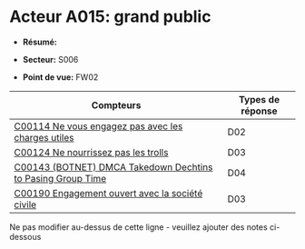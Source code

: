 # Acteur A015: grand public

* **Résumé:**

* **Secteur:** S006

* **Point de vue:** FW02


|Compteurs |Types de réponse |
|-------- |-------------- |
|[C00114 Ne vous engagez pas avec les charges utiles](../../generated_pages/counters/C00114.md) |D02 |
|[C00124 Ne nourrissez pas les trolls](../../generated_pages/counters/C00124.md) |D03 |
|[C00143 (BOTNET) DMCA Takedown Dechtins to Pasing Group Time](../../generated_pages/counters/C00143.md) |D04 |
|[C00190 Engagement ouvert avec la société civile](../../generated_pages/counters/C00190.md) |D03 |


Ne pas modifier au-dessus de cette ligne - veuillez ajouter des notes ci-dessous